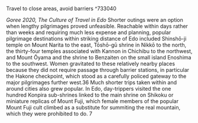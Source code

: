 Travel to close areas, avoid barriers ^733040

*Goree 2020, The Culture of Travel in Edo*
	Shorter outings were an option when lengthy pilgrimages proved unfeasible. Reachable within days rather than weeks and requiring much less expense and planning, popular pilgrimage destinations within striking distance of Edo included Shinshō-ji temple on Mount Narita to the east, Tōshō-gū shrine in Nikkō to the north, the thirty-four temples associated with Kannon in Chichibu to the northwest, and Mount Ōyama and the shrine to Benzaiten on the small island Enoshima to the southwest. Women gravitated to these relatively nearby places because they did not require passage through barrier stations, in particular the Hakone checkpoint, which stood as a carefully policed gateway to the major pilgrimages further west.36 Much shorter trips taken within and around cities also grew popular. In Edo, day-trippers visited the one hundred Konpira sub-shrines linked to the main shrine on Shikoku or miniature replicas of Mount Fuji, which female members of the popular Mount Fuji cult climbed as a substitute for summiting the real mountain, which they were prohibited to do. 7